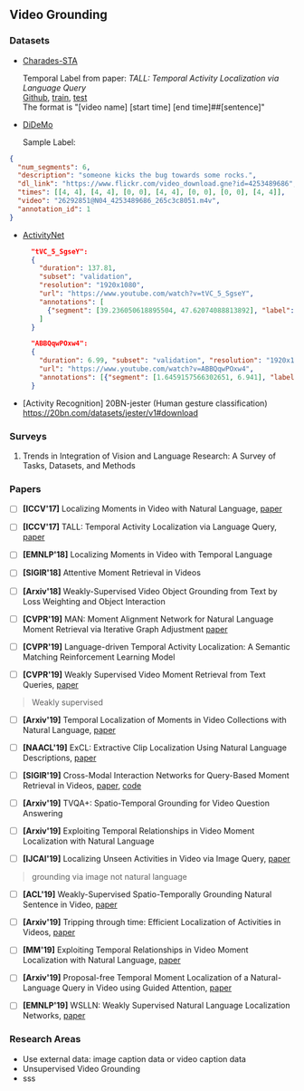 ## Video Grounding

### Datasets
* [Charades-STA](https://allenai.org/plato/charades/)

  Temporal Label from paper: *TALL: Temporal Activity Localization via Language Query*\
  [Github](https://github.com/jiyanggao/TALL), [train](https://drive.google.com/file/d/1ZjG7wJpPSMIBYnW7BAG2u9VVEoNvFm5c/view), [test](https://drive.google.com/file/d/1QG4MXFkoj6JFU0YK5olTY75xTARKSW5e/view)\
  The format is "[video name] [start time] [end time]##[sentence]"

* [DiDeMo](https://github.com/LisaAnne/LocalizingMoments)

  Sample Label:
```json
{
  "num_segments": 6,
  "description": "someone kicks the bug towards some rocks.",
  "dl_link": "https://www.flickr.com/video_download.gne?id=4253489686",
  "times": [[4, 4], [4, 4], [0, 0], [4, 4], [0, 0], [0, 0], [4, 4]],
  "video": "26292851@N04_4253489686_265c3c8051.m4v",
  "annotation_id": 1
}
```

* [ActivityNet](http://activity-net.org/download.html)

  ```json
    "tVC_5_SgseY":
    {
      "duration": 137.81,
      "subset": "validation",
      "resolution": "1920x1080",
      "url": "https://www.youtube.com/watch?v=tVC_5_SgseY",
      "annotations": [
        {"segment": [39.236050618895504, 47.62074088813892], "label": "Making a sandwich"}, {"segment": [72.55981963768346, 89.9741763507275], "label": "Making a sandwich"}
      ]
    }

    "ABBQqwPOxw4":
    {
      "duration": 6.99, "subset": "validation", "resolution": "1920x1080",
      "url": "https://www.youtube.com/watch?v=ABBQqwPOxw4",
      "annotations": [{"segment": [1.6459157566302651, 6.941], "label": "Tennis serve with ball bouncing"}]
    }
  ```

* [Activity Recognition] 20BN-jester (Human gesture classification) https://20bn.com/datasets/jester/v1#download

### Surveys
1. Trends in Integration of Vision and Language Research: A Survey of Tasks, Datasets, and Methods

<!-- ### Background

* Few-shot Learning (Review): https://msiam.github.io/Few-Shot-Learning/ -->

### Papers

- [ ] **[ICCV'17]** Localizing Moments in Video with Natural Language, [paper](https://people.eecs.berkeley.edu/~lisa_anne/didemo/paper_arxiv.pdf)

- [ ] **[ICCV'17]** TALL: Temporal Activity Localization via Language Query, [paper](https://arxiv.org/abs/1705.02101)

- [ ] **[EMNLP'18]** Localizing Moments in Video with Temporal Language
- [ ] **[SIGIR'18]** Attentive Moment Retrieval in Videos
- [ ] **[Arxiv'18]** Weakly-Supervised Video Object Grounding from Text by Loss Weighting and Object Interaction

- [ ] **[CVPR'19]** MAN: Moment Alignment Network for Natural Language Moment Retrieval via Iterative Graph Adjustment [paper](https://arxiv.org/abs/1812.00087)
- [ ] **[CVPR'19]** Language-driven Temporal Activity Localization: A Semantic Matching Reinforcement Learning Model
- [ ] **[CVPR'19]** Weakly Supervised Video Moment Retrieval from Text Queries, [paper](https://arxiv.org/pdf/1904.03282.pdf)
> Weakly supervised

- [ ] **[Arxiv'19]** Temporal Localization of Moments in Video Collections with Natural Language, [paper](https://arxiv.org/abs/1907.12763)
- [ ] **[NAACL'19]** ExCL: Extractive Clip Localization Using Natural Language Descriptions, [paper](https://arxiv.org/pdf/1904.02755.pdf)
- [ ] **[SIGIR'19]** Cross-Modal Interaction Networks for Query-Based Moment Retrieval in Videos, [paper](https://arxiv.org/pdf/1906.02497.pdf), [code](https://github.com/ikuinen/CMIN_moment_retrieval)
- [ ] **[Arxiv'19]** TVQA+: Spatio-Temporal Grounding for Video Question Answering

- [ ] **[Arxiv'19]** Exploiting Temporal Relationships in Video Moment Localization with Natural Language

- [ ] **[IJCAI'19]** Localizing Unseen Activities in Video via Image Query, [paper](https://arxiv.org/pdf/1906.12165.pdf)
> grounding via image not natural language

- [ ] **[ACL'19]**  Weakly-Supervised Spatio-Temporally Grounding Natural Sentence in Video, [paper](https://arxiv.org/pdf/1906.02549.pdf)

- [ ] **[Arxiv'19]** Tripping through time: Efficient Localization of Activities in Videos, [paper](https://arxiv.org/pdf/1904.09936.pdf)

- [ ] **[MM'19]** Exploiting Temporal Relationships in Video Moment
Localization with Natural Language, [paper](https://arxiv.org/abs/1908.03846)

- [ ] **[Arxiv'19]** Proposal-free Temporal Moment Localization of a Natural-Language Query in Video using Guided Attention, [paper](https://arxiv.org/abs/1908.07236)

- [ ] **[EMNLP'19]** WSLLN: Weakly Supervised Natural Language Localization Networks, [paper](https://arxiv.org/abs/1909.00239)

### Research Areas
* Use external data: image caption data or video caption data
* Unsupervised Video Grounding
* sss
